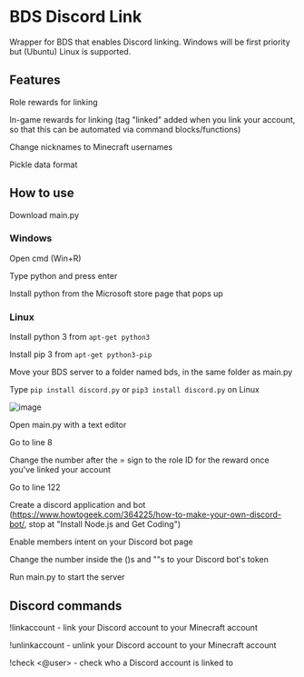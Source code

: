 # BDS Discord Link
Wrapper for BDS that enables Discord linking. Windows will be first priority but (Ubuntu) Linux is supported.
## Features
Role rewards for linking

In-game rewards for linking (tag "linked" added when you link your account, so that this can be automated via command blocks/functions)

Change nicknames to Minecraft usernames

Pickle data format

## How to use

Download main.py

### Windows

Open cmd (Win+R)

Type python and press enter

Install python from the Microsoft store page that pops up

### Linux

Install python 3 from ```apt-get python3```

Install pip 3 from ```apt-get python3-pip```

Move your BDS server to a folder named bds, in the same folder as main.py

Type ```pip install discord.py``` or ```pip3 install discord.py``` on Linux

![image](https://user-images.githubusercontent.com/62808970/111223661-58d7d480-85d5-11eb-8f30-2757dfef3643.png)


Open main.py with a text editor

Go to line 8

Change the number after the = sign to the role ID for the reward once you've linked your account

Go to line 122

Create a discord application and bot (https://www.howtogeek.com/364225/how-to-make-your-own-discord-bot/, stop at "Install Node.js and Get Coding")

Enable members intent on your Discord bot page

Change the number inside the ()s and ""s to your Discord bot's token

Run main.py to start the server

## Discord commands

!linkaccount - link your Discord account to your Minecraft account

!unlinkaccount - unlink your Discord account to your Minecraft account

!check <@user> - check who a Discord account is linked to
